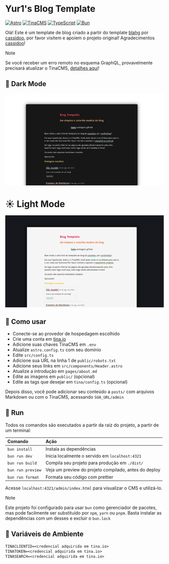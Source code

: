 <!-- Credits  -->

[ORIGINAL_REPOSITORY]: https://github.com/cassidoo/blahg
[CASSIDOO_GITHUB]: https://github.com/cassidoo

<!-- Badges: https://github.com/Ileriayo/markdown-badges -->

[BUN_BADGE]: https://img.shields.io/badge/Bun-%23000000.svg?style=for-the-badge&logo=bun&logoColor=white
[TYPESCRIPT_BADGE]: https://img.shields.io/badge/typescript-%23007ACC.svg?style=for-the-badge&logo=typescript&logoColor=white
[ASTRO_BADGE]: https://img.shields.io/badge/astro-%232C2052.svg?style=for-the-badge&logo=astro&logoColor=white
[TINACMS_BADGE]: https://img.shields.io/badge/TinaCMS-FB542B?style=for-the-badge&logo=ollama&logoColor=white

<!-- Official websites of the technologies used -->

[ASTRO_SITE]: https://astro.build/
[TINACMS_SITE]: https://tina.io/
[TYPESCRIPT_SITE]: https://www.typescriptlang.org/
[BUN_SITE]: https://bun.sh/

# Yur1's Blog Template

[![Astro][ASTRO_BADGE]][ASTRO_SITE]
[![TinaCMS][TINACMS_BADGE]][TINACMS_SITE]
[![TypeScript][TYPESCRIPT_BADGE]][TYPESCRIPT_SITE]
[![Bun][BUN_BADGE]][BUN_SITE]

Olá! Este é um template de blog criado a partir do template [blahg][ORIGINAL_REPOSITORY] por [cassidoo][CASSIDOO_GITHUB], por favor visitem e apoiem o projeto original! Agradecimentos [cassidoo][CASSIDOO_GITHUB]!

> [!NOTE]
> Se você receber um erro remoto no esquema GraphQL, provavelmente precisará atualizar o TinaCMS, [detalhes aqui](https://tina.io/docs/introduction/faq#how-do-i-resolve-the-local-graphql-schema-doesnt-match-the-remote-graphql-schema-errors)!

## 🌙 Dark Mode

![cover](demo/dark.png)

# ☀️ Light Mode

![cover](demo/light.png)

## 🤔 Como usar

- Conecte-se ao provedor de hospedagem escolhido
- Crie uma conta em [tina.io](https://tina.io/)
- Adicione suas chaves TinaCMS em `.env`
- Atualize `astro.config.ts` com seu domínio
- Edite `src/config.ts`
- Adicione sua URL na linha 1 de `public/robots.txt`
- Adicione seus links em `src/components/Header.astro`
- Atualize a introdução em `pages/about.md`
- Edite as imagens em `public/` (opcional)
- Edite as tags que desejar em `tina/config.ts` (opcional)

Depois disso, você pode adicionar seu conteúdo a `posts/` com arquivos Markdown ou com o TinaCMS, acessando `SUA_URL/admin`

## 🚀 Run

Todos os comandos são executados a partir da raiz do projeto, a partir de um terminal:

| Comando           | Ação                                                  |
| :---------------- | :---------------------------------------------------- |
| `bun install`     | Instala as dependências                               |
| `bun run dev`     | Inicia localmente o servido em `localhost:4321`       |
| `bun run build`   | Compila seu projeto para produção em `./dist/`        |
| `bun run preview` | Veja um preview do projeto compilado, antes do deploy |
| `bun run format`  | Formata seu código com prettier                       |

Acesse `localhost:4321/admin/index.html` para visualizar o CMS e utilizá-lo.

> [!NOTE]
> Este projeto foi configurado para usar `bun` como gerenciador de pacotes, mas pode facilmente ser substituído por `npm`, `yarn` ou `pnpm`. Basta instalar as dependências com um desses e excluir o `bun.lock`

## 🌱 Variáveis de Ambiente

```
TINACLIENTID=<credencial adquirida em tina.io>
TINATOKEN=<credencial adquirida em tina.io>
TINASEARCH=<credencial adquirida em tina.io>
```
